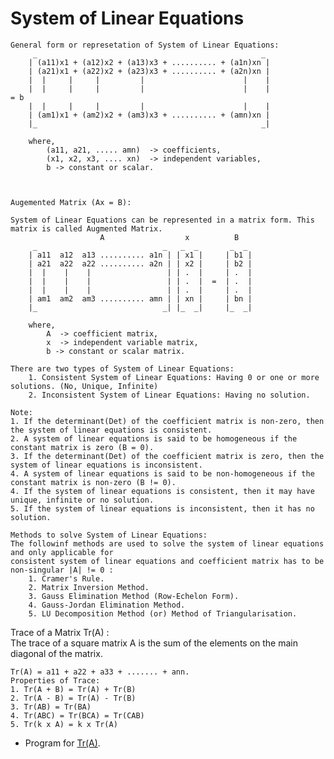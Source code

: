 # System of Linear Equations

    General form or represetation of System of Linear Equations:
         _                                                  _
        | (a11)x1 + (a12)x2 + (a13)x3 + .......... + (a1n)xn |
        | (a21)x1 + (a22)x2 + (a23)x3 + .......... + (a2n)xn |
        |  |     |     |         |                      |    |                   
        |  |     |     |         |                      |    |            = b
        |  |     |     |         |                      |    |
        | (am1)x1 + (am2)x2 + (am3)x3 + .......... + (amn)xn |
        |_                                                  _|  

        where,
            (a11, a21, ..... amn)  -> coefficients,
            (x1, x2, x3, .... xn)  -> independent variables,
            b -> constant or scalar.



    Augemented Matrix (Ax = B):

    System of Linear Equations can be represented in a matrix form. This matrix is called Augmented Matrix.
                        A                  x          B
         _                            _   _  _       _  _
        | a11  a12  a13 .......... a1n | | x1 |     | b1 |
        | a21  a22  a22 .......... a2n | | x2 |     | b2 |
        |  |    |    |                 | | .  |     | .  |
        |  |    |    |                 | | .  |  =  | .  |
        |  |    |    |                 | | .  |     | .  |
        | am1  am2  am3 .......... amn | | xn |     | bn |
        |_                            _| |_  _|     |_  _|

        where,
            A  -> coefficient matrix,
            x  -> independent variable matrix,
            b -> constant or scalar matrix.

    There are two types of System of Linear Equations:
        1. Consistent System of Linear Equations: Having 0 or one or more solutions. (No, Unique, Infinite)
        2. Inconsistent System of Linear Equations: Having no solution.

    Note:
    1. If the determinant(Det) of the coefficient matrix is non-zero, then the system of linear equations is consistent.
    2. A system of linear equations is said to be homogeneous if the constant matrix is zero (B = 0).
    3. If the determinant(Det) of the coefficient matrix is zero, then the system of linear equations is inconsistent.
    4. A system of linear equations is said to be non-homogeneous if the constant matrix is non-zero (B != 0).
    4. If the system of linear equations is consistent, then it may have unique, infinite or no solution.
    5. If the system of linear equations is inconsistent, then it has no solution.

    Methods to solve System of Linear Equations:
    The followinf methods are used to solve the system of linear equations and only applicable for 
    consistent system of linear equations and coefficient matrix has to be non-singular |A| != 0 :
        1. Cramer's Rule.
        2. Matrix Inversion Method.
        3. Gauss Elimination Method (Row-Echelon Form).
        4. Gauss-Jordan Elimination Method.
        5. LU Decomposition Method (or) Method of Triangularisation.



Trace of a Matrix Tr(A) :\
    The trace of a square matrix A is the sum of the elements on the main diagonal of the matrix.
    
    Tr(A) = a11 + a22 + a33 + ....... + ann.
    Properties of Trace:
    1. Tr(A + B) = Tr(A) + Tr(B)
    2. Tr(A - B) = Tr(A) - Tr(B)
    3. Tr(AB) = Tr(BA)
    4. Tr(ABC) = Tr(BCA) = Tr(CAB)
    5. Tr(k x A) = k x Tr(A)

- Program for [Tr(A)](Trace-Of-Matrix.py).

